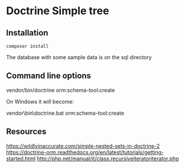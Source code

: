 Doctrine Simple tree
=========================

Installation
-------------------------

	composer install
	
The database with some sample data is on the sql directory


Command line options
-------------------------

vendor/bin/doctrine orm:schema-tool:create

On Windows it will become:

vendor\bin\doctrine.bat orm:schema-tool:create


Resources
-------------------------

https://wildlyinaccurate.com/simple-nested-sets-in-doctrine-2
https://doctrine-orm.readthedocs.org/en/latest/tutorials/getting-started.html
http://php.net/manual/it/class.recursiveiteratoriterator.php
